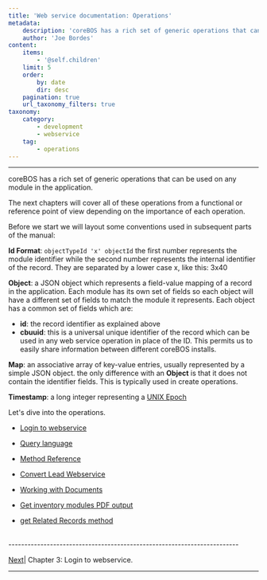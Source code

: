 ```yaml
---
title: 'Web service documentation: Operations'
metadata:
    description: 'coreBOS has a rich set of generic operations that can be used on any module in the application'
    author: 'Joe Bordes'
content:
    items:
        - '@self.children'
    limit: 5
    order:
        by: date
        dir: desc
    pagination: true
    url_taxonomy_filters: true
taxonomy:
    category:
        - development
        - webservice
    tag:
        - operations
---
```


---
coreBOS has a rich set of generic operations that can be used on any
module in the application.

The next chapters will cover all of these operations from a functional
or reference point of view depending on the importance of each
operation.

Before we start we will layout some conventions used in subsequent parts
of the manual:

**Id Format**: `objectTypeId 'x' objectId` the first number represents
the module identifier while the second number represents the internal
identifier of the record. They are separated by a lower case x, like
this: 3x40

**Object**: a JSON object which represents a field-value mapping of a
record in the application. Each module has its own set of fields so each
object will have a different set of fields to match the module it
represents. Each object has a common set of fields which are:

-   **id**: the record identifier as explained above
-   **cbuuid**: this is a universal unique identifier of the record
    which can be used in any web service operation in place of the ID.
    This permits us to easily share information between different
    coreBOS installs.

**Map**: an associative array of key-value entries, usually represented
by a simple JSON object. the only difference with an **Object** is that
it does not contain the identifier fields. This is typically used in
create operations.

**Timestamp**: a long integer representing a [UNIX
Epoch](http://es.wikipedia.org/wiki/Timestamp)

Let's dive into the operations.

-  [Login to webservice](../../07.login)

-   [Query language](../../09.querylanguage)
-   [Method Reference](../../08.methodreference)
-   [Convert Lead Webservice](../../01.convertleadwebservice)
-   [Working with Documents](../../03.docenhance)
-   [Get inventory modules PDF output](../../05.getpdfdata)
-   [get Related Records method](../../06.getrelatedcontrols)


<br>
------------------------------------------------------------------------

[Next](../../../../10.developer-guide/02.webservice-development/07.login)| Chapter 3: Login to webservice.

------------------------------------------------------------------------